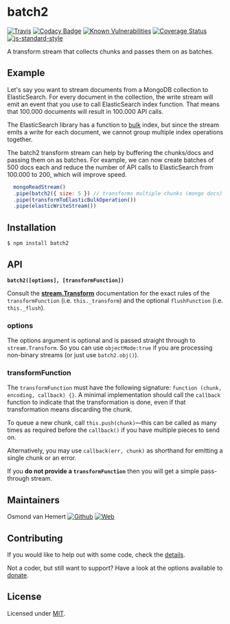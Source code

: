 # batch2

[![Travis](https://img.shields.io/travis/com/ovhemert/batch2.svg?branch=master&logo=travis)](https://travis-ci.com/ovhemert/batch2)
[![Codacy Badge](https://api.codacy.com/project/badge/Grade/706df16ae6124bb782e7e4a78a0bcfc3)](https://www.codacy.com/app/ovhemert/batch2?utm_source=github.com&amp;utm_medium=referral&amp;utm_content=ovhemert/batch2&amp;utm_campaign=Badge_Grade)
[![Known Vulnerabilities](https://snyk.io/test/npm/batch2/badge.svg)](https://snyk.io/test/npm/batch2)
[![Coverage Status](https://coveralls.io/repos/github/ovhemert/batch2/badge.svg?branch=master)](https://coveralls.io/github/ovhemert/batch2?branch=master)
[![js-standard-style](https://img.shields.io/badge/code%20style-standard-brightgreen.svg?style=flat)](http://standardjs.com/)

A transform stream that collects chunks and passes them on as batches.

## Example

Let's say you want to stream documents from a MongoDB collection to ElasticSearch. For every document in the collection, the write stream will emit an event that you use to call ElasticSearch index function. That means that 100.000 documents will result in 100.000 API calls.

The ElasticSearch library has a function to [bulk](https://www.elastic.co/guide/en/elasticsearch/client/javascript-api/current/api-reference.html#api-bulk) index, but since the stream emits a write for each document, we cannot group multiple index operations together.

The batch2 transform stream can help by buffering the chunks/docs and passing them on as batches. For example, we can now create batches of 500 docs each and reduce the number of API calls to ElasticSearch from 100.000 to 200, which will improve speed.

```js
  mongoReadStream()
  .pipe(batch2({ size: 5 }) // transforms multiple chunks (mongo docs) to [chunk, chunk, chunk, chunk, chunk]
  .pipe(transformToElasticBulkOperation())
  .pipe(elasticWriteStream())
```

## Installation

```bash
$ npm install batch2
```

## API

<b><code>batch2(\[options\], \[transformFunction\])</code></b>

Consult the **[stream.Transform](http://nodejs.org/docs/latest/api/stream.html#stream_class_stream_transform)** documentation for the exact rules of the `transformFunction` (i.e. `this._transform`) and the optional `flushFunction` (i.e. `this._flush`).

### options

The options argument is optional and is passed straight through to `stream.Transform`. So you can use `objectMode:true` if you are processing non-binary streams (or just use `batch2.obj()`).

### transformFunction

The `transformFunction` must have the following signature: `function (chunk, encoding, callback) {}`. A minimal implementation should call the `callback` function to indicate that the transformation is done, even if that transformation means discarding the chunk.

To queue a new chunk, call `this.push(chunk)`&mdash;this can be called as many times as required before the `callback()` if you have multiple pieces to send on.

Alternatively, you may use `callback(err, chunk)` as shorthand for emitting a single chunk or an error.

If you **do not provide a `transformFunction`** then you will get a simple pass-through stream.

## Maintainers

Osmond van Hemert
[![Github](https://img.shields.io/badge/-website.svg?style=social&logoColor=333&logo=github)](https://github.com/ovhemert)
[![Web](https://img.shields.io/badge/-website.svg?style=social&logoColor=333&logo=nextdoor)](https://ovhemert.dev)

## Contributing

If you would like to help out with some code, check the [details](./docs/CONTRIBUTING.md).

Not a coder, but still want to support? Have a look at the options available to [donate](https://ovhemert.dev/donate).

## License

Licensed under [MIT](./LICENSE).
